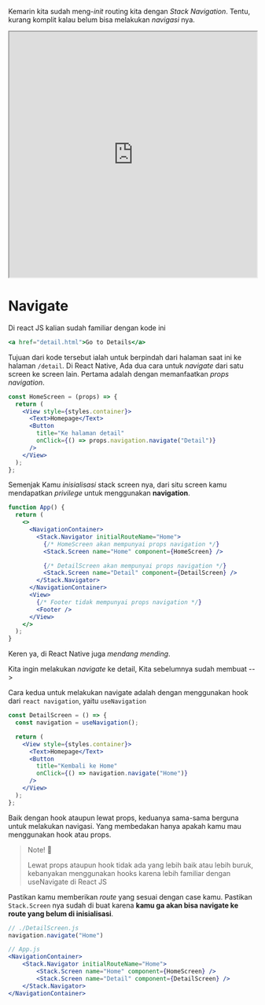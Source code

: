Kemarin kita sudah meng-_init_ routing kita dengan _Stack Navigation_. Tentu, kurang komplit kalau belum bisa melakukan _navigasi_ nya.

<iframe src="https://snack.expo.dev/@doltons/stack-navigation" height="500" width="100%"></iframe>

# Navigate

Di react JS kalian sudah familiar dengan kode ini

```jsx
<a href="detail.html">Go to Details</a>
```

Tujuan dari kode tersebut ialah untuk berpindah dari halaman saat ini ke halaman `/detail`.
Di React Native, Ada dua cara untuk _navigate_ dari satu screen ke screen lain. Pertama adalah dengan memanfaatkan _props navigation_.

```jsx
const HomeScreen = (props) => {
  return (
    <View style={styles.container}>
      <Text>Homepage</Text>
      <Button
        title="Ke halaman detail"
        onClick={() => props.navigation.navigate("Detail")}
      />
    </View>
  );
};
```

Semenjak Kamu _inisialisasi_ stack screen nya, dari situ screen kamu mendapatkan _privilege_ untuk menggunakan **navigation**.

```jsx
function App() {
  return (
    <>
      <NavigationContainer>
        <Stack.Navigator initialRouteName="Home">
          {/* HomeScreen akan mempunyai props navigation */}
          <Stack.Screen name="Home" component={HomeScreen} />

          {/* DetailScreen akan mempunyai props navigation */}
          <Stack.Screen name="Detail" component={DetailScreen} />
        </Stack.Navigator>
      </NavigationContainer>
      <View>
        {/* Footer tidak mempunyai props navigation */}
        <Footer />
      </View>
    </>
  );
}
```

Keren ya, di React Native juga _mendang mending_.

Kita ingin melakukan _navigate_ ke detail, Kita sebelumnya sudah membuat -->

Cara kedua untuk melakukan navigate adalah dengan menggunakan hook dari `react navigation`, yaitu `useNavigation`

```jsx
const DetailScreen = () => {
  const navigation = useNavigation();

  return (
    <View style={styles.container}>
      <Text>Homepage</Text>
      <Button
        title="Kembali ke Home"
        onClick={() => navigation.navigate("Home")}
      />
    </View>
  );
};
```

Baik dengan hook ataupun lewat props, keduanya sama-sama berguna untuk melakukan navigasi. Yang membedakan hanya apakah kamu mau menggunakan hook atau props.

> Note! 📝
>
> Lewat props ataupun hook tidak ada yang lebih baik atau lebih buruk, kebanyakan menggunakan hooks karena lebih familiar dengan useNavigate di React JS

Pastikan kamu memberikan _route_ yang sesuai dengan case kamu. Pastikan `Stack.Screen` nya sudah di buat karena **kamu ga akan bisa navigate ke route yang belum di inisialisasi**.

```jsx
// ./DetailScreen.js
navigation.navigate("Home")

// App.js
<NavigationContainer>
    <Stack.Navigator initialRouteName="Home">
        <Stack.Screen name="Home" component={HomeScreen} />
        <Stack.Screen name="Detail" component={DetailScreen} />
    </Stack.Navigator>
</NavigationContainer>
```

